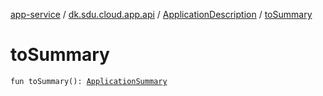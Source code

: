 [app-service](../../index.md) / [dk.sdu.cloud.app.api](../index.md) / [ApplicationDescription](index.md) / [toSummary](./to-summary.md)

# toSummary

`fun toSummary(): `[`ApplicationSummary`](../-application-summary/index.md)